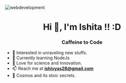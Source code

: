 ![webdevelopment](https://user-images.githubusercontent.com/97144583/181787001-b074cd9d-0ece-4ebf-8626-c368114cc973.svg)


<h1 align="center">Hi 👋, I'm Ishita !! :D</h1>
<h3 align="center">Caffeine to Code</h3>

- 👀 Interested in unraveling new stuffs.
- 📕 Currently learning NodeJs 
- 🌱 Love for science and innovation.
- 📫 Reach me at **ishivyas28@gmail.com**
- 🌌 Cosmos and its stoic secrets.

